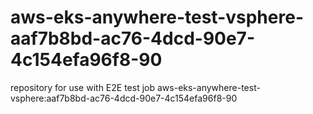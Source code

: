 # aws-eks-anywhere-test-vsphere-aaf7b8bd-ac76-4dcd-90e7-4c154efa96f8-90
repository for use with E2E test job aws-eks-anywhere-test-vsphere:aaf7b8bd-ac76-4dcd-90e7-4c154efa96f8-90
